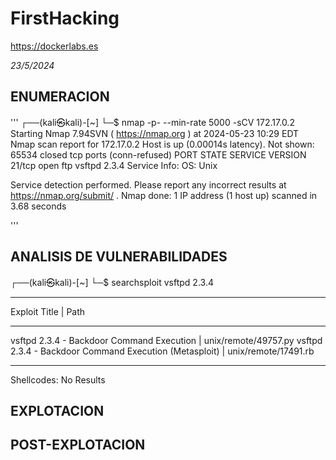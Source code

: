 # FirstHacking
https://dockerlabs.es

*23/5/2024*


## ENUMERACION
'''
┌──(kali㉿kali)-[~]
└─$ nmap -p- --min-rate 5000 -sCV 172.17.0.2 
Starting Nmap 7.94SVN ( https://nmap.org ) at 2024-05-23 10:29 EDT
Nmap scan report for 172.17.0.2
Host is up (0.00014s latency).
Not shown: 65534 closed tcp ports (conn-refused)
PORT   STATE SERVICE VERSION
21/tcp open  ftp     vsftpd 2.3.4
Service Info: OS: Unix

Service detection performed. Please report any incorrect results at https://nmap.org/submit/ .
Nmap done: 1 IP address (1 host up) scanned in 3.68 seconds
                                                            
'''
## ANALISIS DE VULNERABILIDADES
┌──(kali㉿kali)-[~]
└─$ searchsploit vsftpd 2.3.4
---------------------------------------------------------------------------------------------------------------------------------------------------------------------------------------------------------- ---------------------------------
 Exploit Title                                                                                                                                                                                            |  Path
---------------------------------------------------------------------------------------------------------------------------------------------------------------------------------------------------------- ---------------------------------
vsftpd 2.3.4 - Backdoor Command Execution                                                                                                                                                                 | unix/remote/49757.py
vsftpd 2.3.4 - Backdoor Command Execution (Metasploit)                                                                                                                                                    | unix/remote/17491.rb
---------------------------------------------------------------------------------------------------------------------------------------------------------------------------------------------------------- ---------------------------------
Shellcodes: No Results


## EXPLOTACION

## POST-EXPLOTACION
